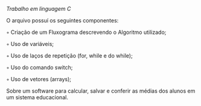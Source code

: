 _Trabalho em linguagem C_

O arquivo possuí os seguintes componentes:

◦ Criação de um Fluxograma descrevendo o Algoritmo utilizado;

◦ Uso de variáveis;

◦ Uso de laços de repetição (for, while e do while);

◦ Uso do comando switch;

◦ Uso de vetores (arrays);

Sobre um software para calcular, salvar e conferir as médias dos alunos em um sistema educacional.
